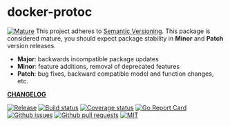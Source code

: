 # docker-protoc

<a href="https://github.com/mkenney/software-guides/blob/master/STABILITY-BADGES.md#mature"><img src="https://img.shields.io/badge/stability-mature-008000.svg" alt="Mature"></a> This project adheres to [Semantic Versioning](https://semver.org/spec/v2.0.0.html). This package is considered mature, you should expect package stability in <strong>Minor</strong> and <strong>Patch</strong> version releases.

- **Major**: backwards incompatible package updates
- **Minor**: feature additions, removal of deprecated features
- **Patch**: bug fixes, backward compatible model and function changes, etc.

**[CHANGELOG](CHANGELOG.md)**<br>

<a href="https://github.com/bdlm/docker-protoc/blob/master/CHANGELOG.md"><img src="https://img.shields.io/github/v/release/bdlm/docker-protoc" alt="Release"></a>
<a href="https://travis-ci.org/bdlm/docker-protoc"><img src="https://travis-ci.org/bdlm/docker-protoc.svg?branch=master" alt="Build status"></a>
<a href="https://codecov.io/gh/bdlm/docker-protoc"><img src="https://img.shields.io/codecov/c/github/bdlm/docker-protoc/master.svg" alt="Coverage status"></a>
<a href="https://goreportcard.com/report/github.com/bdlm/docker-protoc"><img src="https://goreportcard.com/badge/github.com/bdlm/docker-protoc" alt="Go Report Card"></a>
<a href="https://github.com/bdlm/docker-protoc/issues"><img src="https://img.shields.io/github/issues-raw/bdlm/docker-protoc.svg" alt="Github issues"></a>
<a href="https://github.com/bdlm/docker-protoc/pulls"><img src="https://img.shields.io/github/issues-pr/bdlm/docker-protoc.svg" alt="Github pull requests"></a>
<a href="https://github.com/bdlm/docker-protoc/blob/master/LICENSE"><img src="https://img.shields.io/github/license/bdlm/docker-protoc.svg" alt="MIT"></a>
